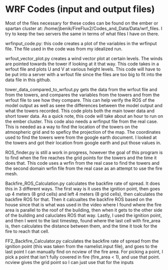 # WRF Codes (input and output files)
Most of the files necessary for these codes can be found on the ember or spartan cluster at: /home/jbenik/FireFlux2/Codes_and_Data/Data/wrf_files. I try to keep the two servers the same in terms of what files I have on there. 

wrfinput_code.py: this code creates a plot of the variables in the wrfinput file. The file used in the code was from my idealized run. 

wrfout_vector_plot.py creates a wind vector plot at certain levels. The winds are pointed towards the tower if looking at it that way. This code takes in a wrfout file and plots U and V at various height levels. This code will have to be put into a server with a wrfout file since the files are too big to fit into the data file in this github. 

tower_data_compared_to_wrfout.py gets the data from the wrfout file and from the towers, and compares the variables from the towers and from the wrfout file to see how they compare. This can help verify the ROS of the model output as well as seee the differences between the model output and what the towers recorded. This code plots both the main tower data and short tower data. As a quick note, this code will take about an hour to run on the ember cluster. This code also needs a wrfinput file from the real case. This is needed as a way to find the location of the towers on the atmospheric grid and to speficy the projection of the map. The coordinates used to find the towers were from the google earth document. I looked at the towers and got their location from google earth and put those values in. 

ROS_finder.py is still a work in progress, however the goal of this program is to find when the fire reaches the grid points for the towers and the time it does that. This code uses a wrfin from the real case to find the towers and the second domain wrfin file from the real case as an attempt to use the fire mesh. 

Backfire_ROS_Calculation.py calculates the backfire rate of spread. It does this in 3 different ways. The first way is it uses the ignition point, then goes up 4 meters (8 grid cells) and left 4 meters (8 grid cells), then calculates the backfire ROS for that. Then it calcualtes the backfire ROS based on the house since that is what was used in the video where I found where the fire area is parallel to the roof of the building, then when it gets to the other side of the building and caluclates ROS that way. Lastly, I used the ignition point, and then I went to the last timestep, found where the last cell with fire_area is, then calculates the distance between them, and the time it took for the fire to reach that cell. 


FF2_Backfire_Calculator.py calculates the backfire rate of spread from the ignition point (this was taken from the namelist.input file), and goes to the last point I can manually find on ncview of the fire area. For picking a point, I pick a point that isn't fully covered in fire (fire_area < 1), and use that point. ncview gives the grid point so I can just use that for the inputs
